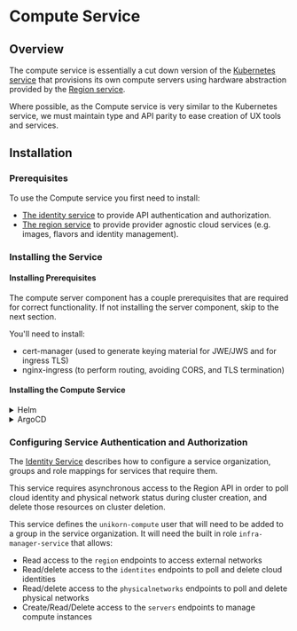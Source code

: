 # Compute Service

## Overview

The compute service is essentially a cut down version of the [Kubernetes service](https://github.com/nscaledev/uni-kubernetes) that provisions its own compute servers using hardware abstraction provided by the [Region service](https://github.com/nscaledev/uni-region).

Where possible, as the Compute service is very similar to the Kubernetes service, we must maintain type and API parity to ease creation of UX tools and services.

## Installation

### Prerequisites

To use the Compute service you first need to install:

* [The identity service](https://github.com/nscaledev/uni-identity) to provide API authentication and authorization.
* [The region service](https://github.com/nscaledev/uni-region) to provide provider agnostic cloud services (e.g. images, flavors and identity management).

### Installing the Service

#### Installing Prerequisites

The compute server component has a couple prerequisites that are required for correct functionality.
If not installing the server component, skip to the next section.

You'll need to install:

* cert-manager (used to generate keying material for JWE/JWS and for ingress TLS)
* nginx-ingress (to perform routing, avoiding CORS, and TLS termination)

#### Installing the Compute Service

<details>
<summary>Helm</summary>

Create a `values.yaml` for the server component:
A typical `values.yaml` that uses cert-manager and ACME, and external DNS might look like:

```yaml
global:
  identity:
    host: https://identity.unikorn-cloud.org
  region:
    host: https://region.unikorn-cloud.org
  compute:
    host: https://compute.unikorn-cloud.org
```

```shell
helm install unikorn-compute charts/compute --namespace unikorn-compute --create-namespace --values values.yaml
```

</details>

<details>
<summary>ArgoCD</summary>

```yaml
apiVersion: argoproj.io/v1alpha1
kind: Application
metadata:
  name: unikorn-compute
  namespace: argocd
spec:
  project: default
  source:
    repoURL: https://unikorn-cloud.github.io/compute
    chart: compute
    targetRevision: v0.1.0
  destination:
    namespace: unikorn
    server: https://kubernetes.default.svc
  syncPolicy:
    automated:
      prune: true
      selfHeal: true
    syncOptions:
    - CreateNamespace=true
```

</details>

### Configuring Service Authentication and Authorization

The [Identity Service](https://github.com/nscaledev/uni-identity) describes how to configure a service organization, groups and role mappings for services that require them.

This service requires asynchronous access to the Region API in order to poll cloud identity and physical network status during cluster creation, and delete those resources on cluster deletion.

This service defines the `unikorn-compute` user that will need to be added to a group in the service organization.
It will need the built in role `infra-manager-service` that allows:

* Read access to the `region` endpoints to access external networks
* Read/delete access to the `identites` endpoints to poll and delete cloud identities
* Read/delete access to the `physicalnetworks` endpoints to poll and delete physical networks
* Create/Read/Delete access to the `servers` endpoints to manage compute instances
